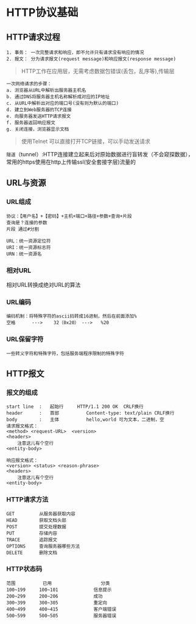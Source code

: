 # HTTP协议基础

## HTTP请求过程
	1. 事务： 一次完整请求和响应，即不允许只有请求没有响应的情况
	2. 报文： 分为请求报文(request message)和响应报文(response message)

> HTTP工作在应用层，无需考虑数据包错误(丢包，乱序等),传输层

	一次网络请求的步骤：
	a. 浏览器从URL中解析出服务器主机名
	b. 通过DNS将服务器主机名称解析成对应的IP地址
	c. 从URL中解析出对应的端口号(没有则为默认的端口)
	d. 建立到Web服务器的TCP连接
	e. 向服务器发送HTTP请求报文
	f. 服务器返回响应报文
	g. 关闭连接，浏览器显示文档
>使用Telnet 可以直接打开TCP链接，可以手动发送请求

`隧道`（tunnel）:HTTP连接建立起来后对原始数据进行盲转发（不会窥探数据），常用的https使用在http上传输ssl(安全套接字层)流量的

## URL与资源
### URL组成
	协议：【用户名】+【密码】+主机+端口+路径+参数+查询+片段
	查询是？连接的参数
	片段 通过#分割

	URL：统一资源定位符
	URI：统一资源标志符
	URN：统一资源名
### 相对URL
相对URL转换成绝对URL的算法

### URL编码
	编码机制：将特殊字符的ascii码转成16进制，然后在前面添加%
	空格		--->	32（0x20） --->	%20
		
### URL保留字符

	一些转义字符和特殊字符，包括服务端程序限制的特殊字符
	
## HTTP报文
### 报文的组成
	start line	:	起始行		HTTP/1.1 200 OK	 CRLF换行
	header		:	首部			Content-type: text/plain CRLF换行
	body		:	主体			hello,world	可为文本，二进制，空
	请求报文格式：
	<method> <request-URL>	<version>
	<headers>
		注意这儿有个空行
	<entity-body>
	
	响应报文格式：
	<version> <status> <reason-phrase>
	<headers>
		注意这儿有个空行
	<entity-body>
	
### HTTP请求方法

	GET			从服务器获取内容		
	HEAD		获取文档头部
	POST		提交处理数据
	PUT			存储内容
	TRACE		追踪报文
	OPTIONS		查询服务器哪些方法
	DELETE		删除文档
	
### HTTP状态码

	范围			已用					分类
	100~199		100~101				信息提示
	200~299		200~206				成功
	300~399		300~305				重定向
	400~499		400~415				客户端错误
	500~599		500~505				服务器错误